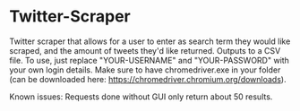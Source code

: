 # Twitter-Scraper
Twitter scraper that allows for a user to enter as search term they would like scraped, and the amount of tweets they'd like returned. Outputs to a CSV file. 
To use, just replace "YOUR-USERNAME" and "YOUR-PASSWORD" with your own login details. Make sure to have chromedriver.exe in your folder (can be downloaded here: https://chromedriver.chromium.org/downloads). 

Known issues:
Requests done without GUI only return about 50 results.
